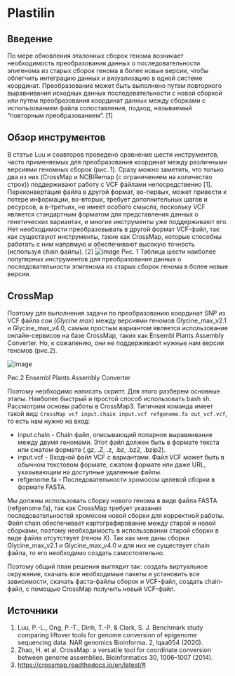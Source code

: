 # Plastilin
## Введение

По мере обновления эталонных сборок генома возникает необходимость преобразования данных о последовательности эпигенома из старых сборок генома в более новые версии, чтобы облегчить интеграцию данных и визуализацию в одной системе координат. Преобразование может быть выполнено путем повторного выравнивания исходных данных последовательности с новой сборкой или путем преобразования координат данных между сборками с использованием файла сопоставления, подход, называемый “повторным преобразованием”. [1]

## Обзор инструментов

В статье Luu и соавторов проведено сравнение шести инструментов, часто применяемых для преобразования координат между различными версиями геномных сборок (рис. 1). 
Сразу можно заметить, что только два из них (CrossMap и NCBIRemap (с ограничением на количество строк)) поддерживают работу с VCF файлами непосредственно [1]. 
Переконвертация файла в другой формат, во-первых, может привести к потере информации, во-вторых, требует дополнительных шагов и ресурсов, а в-третьих, не имеет особого смысла, поскольку VCF является стандартным форматом для представления данных о генетических вариантах, и многие инструменты уже поддерживают его. Нет необходимости преобразовывать в другой формат VCF-файл, так как существуют инструменты, такие как CrossMap, которые способны работать с ним напрямую и обеспечивают высокую точность (используя chain файлы). [2] 
![image](https://github.com/user-attachments/assets/e7e5bb3b-bee4-493d-b8d0-6b75916ab21a)
Рис. 1 Таблица шести наиболее популярных инструментов для преобразования данных о последовательности эпигенома из старых сборок генома в более новые версии.

## CrossMap
Поэтому для выполнения задачи по преобразованию координат SNP из VCF файла сои (*Glycine max*) между версиями геномов Glycine_max_v2.1 и Glycine_max_v4.0, самым простым вариантом является использование онлайн-сервисов на базе CrossMap, таких как Ensembl Plants Assembly Converter. Но, к сожалению, они не поддерживают нужные нам версии геномов (рис.2).

![image](https://github.com/user-attachments/assets/94a75c87-b2bf-4440-9a90-22e75ff5c579)

Рис.2 Ensembl Plants Assembly Converter

Поэтому необходимо написать скрипт. Для этого разберем основные этапы. Наиболее быстрый и простой способ использовать bash sh. Рассмотрим основы работы в CrossMap3. Типичная команда имеет такой вид: 
```CrossMap vcf input.chain input.vcf refgenome.fa out_vcf.vcf```, то есть нам нужно на вход:

- input.chain - Chain файл, описывающий попарное выравнивание между двумя геномами. Этот файл должен быть в формате текста или сжатом формате (.gz, .Z, .z, .bz, .bz2, .bzip2).
- input.vcf - Входной файл VCF с вариантами. Файл VCF может быть в обычном текстовом формате, сжатом формате или даже URL, указывающим на доступные удаленные файлы.
- refgenome.fa - Последовательности хромосом целевой сборки в формате FASTA.

Мы должны использовать сборку нового генома в виде файла FASTA (refgenome.fa), так как CrossMap требует указания последовательностей хромосом новой сборки для корректной работы. Файл chain обеспечивает картографирование между старой и новой сборками, поэтому необходимость в использовании старой сборки в виде файла отсутствует (геном Х). Так как мне даны сборки Glycine_max_v2.1 и Glycine_max_v4.0 и для них не существует chain файла, то его необходимо создать самостоятельно.

Поэтому общий план решения выглядит так: создать виртуальное окружение, скачать все необходимые пакеты и установить все зависимости, скачать фаста-файлы сборок и VCF-файл, создать chain-файл, с помощью CrossMap получить новый VCF-файл.


## Источники
1.	Luu, P.-L., Ong, P.-T., Dinh, T.-P. & Clark, S. J. Benchmark study comparing liftover tools for genome conversion of epigenome  sequencing data. NAR genomics Bioinforma. 2, lqaa054 (2020).
2.	Zhao, H. et al. CrossMap: a versatile tool for coordinate conversion between genome assemblies. Bioinformatics 30, 1006–1007 (2014).
3. 	https://crossmap.readthedocs.io/en/latest/#
